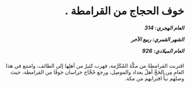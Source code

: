 <h1 dir="rtl">خوف الحجاج من القرامطة .</h1>

<h5 dir="rtl">العام الهجري:  314

الشهر القمري: ربيع الآخر

العام الميلادي: 926</h5>

<p dir="rtl">اقتربت القرامطةُ من مكَّةَ المُكَرَّمة، فهرب كثيرٌ من أهلِها إلى الطائف، وامتنع في هذا العامِ مِن الحَجِّ أهلُ بغداد والموصِل، ورجع حُجَّاج خراسان خوفًا من القرامطة، حيث وصلهم نبأُ اقترابهم من مكة.</p></br>
